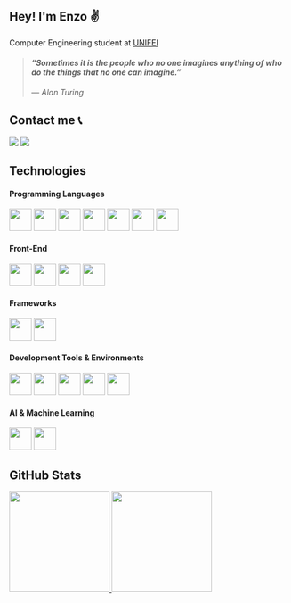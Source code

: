 ## Hey! I'm Enzo ✌️

Computer Engineering student at [UNIFEI](https://unifei.edu.br)

> #### *“Sometimes it is the people who no one imagines anything of who do the things that no one can imagine.”*
> ― *Alan Turing*

## Contact me 📞
<div>
  <a href="https://www.linkedin.com/in/enzo-yukio-chinen/" target="_blank"><img loading="lazy" src="https://img.shields.io/badge/-LinkedIn-%230077B5?style=for-the-badge&logo=linkedin&logoColor=white" target="_blank"></a>
  <a href = "mailto:yukiochinen25@gmail.com"><img loading="lazy" src="https://img.shields.io/badge/Gmail-D14836?style=for-the-badge&logo=gmail&logoColor=white" target="_blank"></a>
</div>

## Technologies
#### Programming Languages
<img loading="lazy" src="https://cdn.jsdelivr.net/gh/devicons/devicon@latest/icons/c/c-original.svg" width="40" height="40"/> <img loading="lazy" src="https://cdn.jsdelivr.net/gh/devicons/devicon@latest/icons/cplusplus/cplusplus-original.svg" width="40" height="40"/> 
<img loading="lazy" src="https://cdn.jsdelivr.net/gh/devicons/devicon@latest/icons/python/python-original.svg" width="40" height="40"/>
<img loading="lazy" src="https://cdn.jsdelivr.net/gh/devicons/devicon@latest/icons/javascript/javascript-original.svg" width="40" height="40"/> 
<img loading="lazy" src="https://cdn.jsdelivr.net/gh/devicons/devicon@latest/icons/typescript/typescript-original.svg" width="40" height="40"/> 
<img loading="lazy" src="https://cdn.jsdelivr.net/gh/devicons/devicon@latest/icons/haskell/haskell-original.svg" width="40" height="40"/> 
<img loading="lazy" src="https://cdn.jsdelivr.net/gh/devicons/devicon@latest/icons/r/r-original.svg" width="40" height="40"/>

#### Front-End
<img loading="lazy" src="https://cdn.jsdelivr.net/gh/devicons/devicon@latest/icons/html5/html5-original.svg" width="40" height="40"/> <img loading="lazy" src="https://cdn.jsdelivr.net/gh/devicons/devicon@latest/icons/css3/css3-original.svg" width="40" height="40"/>
<img loading="lazy" src="https://cdn.jsdelivr.net/gh/devicons/devicon@latest/icons/tailwindcss/tailwindcss-original.svg" width="40" height="40"/>
<img loading="lazy" src="https://cdn.jsdelivr.net/gh/devicons/devicon@latest/icons/figma/figma-original.svg" width="40" height="40"/>

#### Frameworks
<img loading="lazy" src="https://cdn.jsdelivr.net/gh/devicons/devicon@latest/icons/react/react-original.svg" width="40" height="40"/> <img loading="lazy" src="https://cdn.jsdelivr.net/gh/devicons/devicon@latest/icons/vitejs/vitejs-original.svg" width="40" height="40"/>

#### Development Tools & Environments
<img loading="lazy" src="https://cdn.jsdelivr.net/gh/devicons/devicon@latest/icons/git/git-original.svg" width="40" height="40"/> <img loading="lazy" src="https://cdn.jsdelivr.net/gh/devicons/devicon@latest/icons/vscode/vscode-original.svg" width="40" height="40"/>
<img loading="lazy" src="https://cdn.jsdelivr.net/gh/devicons/devicon@latest/icons/arduino/arduino-original.svg" width="40" height="40"/>
<img loading="lazy" src="https://cdn.jsdelivr.net/gh/devicons/devicon@latest/icons/eclipse/eclipse-original.svg" width="40" height="40"/>
<img loading="lazy" src="https://cdn.jsdelivr.net/gh/devicons/devicon@latest/icons/matlab/matlab-original.svg" width="40" height="40"/>

#### AI & Machine Learning
<img loading="lazy" src="https://cdn.jsdelivr.net/gh/devicons/devicon@latest/icons/tensorflow/tensorflow-original.svg" width="40" height="40"/> <img loading="lazy" src="https://cdn.jsdelivr.net/gh/devicons/devicon@latest/icons/python/python-original.svg" width="40" height="40"/>

## GitHub Stats

<div>
<a href="https://github.com/YukioChinen">
<img loading="lazy" height="180em" src="https://github-readme-stats.vercel.app/api/top-langs/?username=YukioChinen&layout=compact&langs_count=7&theme=dracula"/>
<img loading="lazy" height="180em" src="https://github-readme-stats.vercel.app/api?username=YukioChinen&show_icons=true&theme=dracula&include_all_commits=true&count_private=true"/>
</div>

